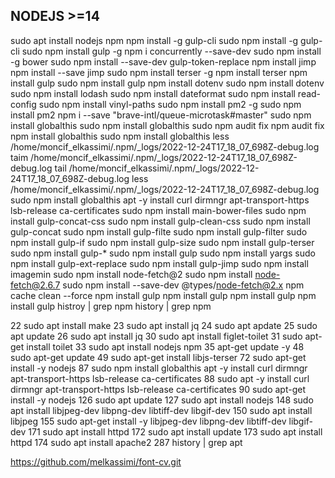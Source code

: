 ## NODEJS >=14

sudo apt install nodejs npm
 npm install -g gulp-cli 
sudo npm install -g gulp-cli 
sudo npm install gulp -g
npm i concurrently --save-dev
sudo npm install -g bower
sudo npm install --save-dev gulp-token-replace
npm install jimp
npm install --save jimp
sudo npm install terser -g
npm install terser
npm install gulp
sudo npm install gulp
npm install dotenv 
sudo npm install dotenv 
sudo npm install lodash
 sudo npm install dateformat
sudo npm install read-config
sudo npm install vinyl-paths
 sudo npm install pm2 -g
 sudo npm install pm2 
  npm i --save "brave-intl/queue-microtask#master"
 sudo npm install globalthis
  sudo npm install globalthis
 sudo npm audit fix
 npm audit fix
  npm install globalthis
 sudo npm install globalthis
  less /home/moncif_elkassimi/.npm/_logs/2022-12-24T17_18_07_698Z-debug.log
     taim /home/moncif_elkassimi/.npm/_logs/2022-12-24T17_18_07_698Z-debug.log
   tail /home/moncif_elkassimi/.npm/_logs/2022-12-24T17_18_07_698Z-debug.log
 less /home/moncif_elkassimi/.npm/_logs/2022-12-24T17_18_07_698Z-debug.log
  sudo npm install globalthis apt -y install curl dirmngr apt-transport-https lsb-release ca-certificates
  sudo npm install main-bower-files
  sudo npm install gulp-concat-css
 sudo npm install gulp-clean-css
  sudo npm install gulp-concat
  sudo npm install gulp-filte
  sudo npm install gulp-filter
   sudo npm install gulp-if
   sudo npm install gulp-size
  sudo npm install gulp-terser
  sudo npm install gulp-*
  sudo npm install gulp
  sudo npm install yargs
 sudo npm install gulp-ext-replace
  sudo npm install gulp-jimp
  sudo npm install  imagemin
  sudo npm install node-fetch@2
  sudo npm install node-fetch@2.6.7
 sudo npm install --save-dev @types/node-fetch@2.x
   npm cache clean --force
  npm install gulp
  npm install gulp
  npm install gulp
 npm install gulp
  histroy | grep npm
  history | grep npm

   22  sudo apt install make
   23  sudo apt install jq
   24  sudo apt apdate
   25  sudo apt update
   26  sudo apt install jq
   30  sudo apt install figlet-toilet
   31  sudo apt-get install toilet
   33  sudo apt install nodejs npm
   35  apt-get update -y
   48  sudo apt-get update
   49  sudo apt-get install libjs-terser
   72  sudo apt-get install -y nodejs
   87  sudo npm install globalthis apt -y install curl dirmngr apt-transport-https lsb-release ca-certificates
   88  sudo apt -y install curl dirmngr apt-transport-https lsb-release ca-certificates
   90  sudo apt-get install -y nodejs
  126  sudo apt update
  127  sudo apt install nodejs
  148  sudo apt install libjpeg-dev libpng-dev libtiff-dev libgif-dev
  150  sudo apt install libjpeg
  155  sudo apt-get install -y libjpeg-dev libpng-dev libtiff-dev libgif-dev
  171  sudo apt install httpd
  172  sudo apt install update
  173  sudo apt install httpd
  174  sudo apt install apache2
  287  history | grep apt

https://github.com/melkassimi/font-cv.git


